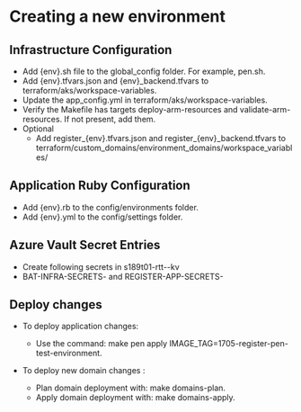# Creating a new environment

## Infrastructure Configuration
- Add {env}.sh file to the global_config folder. For example, pen.sh.
- Add {env}.tfvars.json and {env}_backend.tfvars to terraform/aks/workspace-variables.
- Update the app_config.yml in terraform/aks/workspace-variables.
- Verify the Makefile has targets deploy-arm-resources and validate-arm-resources. If not present, add them.
- Optional
    - Add register_{env}.tfvars.json and register_{env}_backend.tfvars to terraform/custom_domains/environment_domains/workspace_variables/

## Application Ruby Configuration
- Add {env}.rb to the config/environments folder.
- Add {env}.yml to the config/settings folder.

## Azure Vault Secret Entries
- Create following secrets in s189t01-rtt-<env>-kv
- BAT-INFRA-SECRETS-<ENV> and REGISTER-APP-SECRETS-<ENV>

## Deploy changes
- To deploy application changes:
    - Use the command: make pen apply IMAGE_TAG=1705-register-pen-test-environment.

- To deploy new domain changes :
    - Plan domain deployment with: make <env> domains-plan.
    - Apply domain deployment with: make <env> domains-apply.

